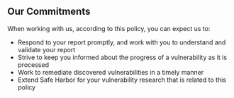 ## Our Commitments

When working with us, according to this policy, you can expect us to:

- Respond to your report promptly, and work with you to understand and validate your report 
- Strive to keep you informed about the progress of a vulnerability as it is processed
- Work to remediate discovered vulnerabilities in a timely manner
- Extend Safe Harbor for your vulnerability research that is related to this policy